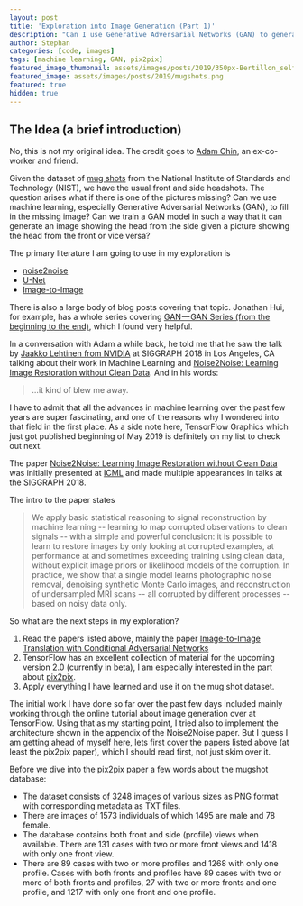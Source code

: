 ```yaml
---
layout: post
title: 'Exploration into Image Generation (Part 1)'
description: "Can I use Generative Adversarial Networks (GAN) to generate a head shot from its side (left or right) based on a given picture showing a head from the front?"
author: Stephan
categories: [code, images]
tags: [machine learning, GAN, pix2pix]
featured_image_thumbnail: assets/images/posts/2019/350px-Bertillon_selfportrait_mugshot.jpg
featured_image: assets/images/posts/2019/mugshots.png
featured: true
hidden: true
---
```


## The Idea (a brief introduction)


No, this is not my original idea. The credit goes to [Adam Chin](http://adamchinstuff.com/), an ex-co-worker and friend.

Given the dataset of [mug shots](https://www.nist.gov/srd/nist-special-database-18) from the National Institute of Standards and Technology (NIST), we have the usual front and side headshots. The question arises what if there is one of the pictures missing? Can we use machine learning,  especially Generative Adversarial Networks (GAN), to fill in the missing image? Can we train a GAN model in such a way that it can generate an image showing the head from the side given a picture showing the head from the front or vice versa?

The primary literature I am going to use in my exploration is
* [noise2noise](https://arxiv.org/abs/1803.04189)
* [U-Net](https://arxiv.org/abs/1505.04597)
* [Image-to-Image](https://arxiv.org/abs/1611.07004)

There is also a large body of blog posts covering that topic. Jonathan Hui, for example, has a whole series covering [GAN — GAN Series \(from the beginning to the end\)](https://medium.com/@jonathan_hui/gan-gan-series-2d279f906e7b), which I found very helpful.

In a conversation with Adam a while back, he told me that he saw the talk by [Jaakko Lehtinen from NVIDIA](https://on-demand.gputechconf.com/siggraph/2018/video/sig1814-3-jaakko-lehtinen-deep-adaptive-sampling-count-rendering.html) at SIGGRAPH 2018 in Los Angeles, CA talking about their work in Machine Learning and [Noise2Noise: Learning Image Restoration without Clean Data](https://arxiv.org/abs/1803.04189). And in his words:

> ...it kind of blew me away.

I have to admit that all the advances in machine learning over the past few years are super fascinating, and one of the reasons why I wondered into that field in the first place. As a side note here, TensorFlow Graphics which just got published beginning of May 2019 is definitely on my list to check out next.

The paper [Noise2Noise: Learning Image Restoration without Clean Data](https://arxiv.org/abs/1803.04189) was initially presented at [ICML](https://icml.cc/) and made multiple appearances in talks at the SIGGRAPH 2018.

The intro to the paper states
> We apply basic statistical reasoning to signal reconstruction by machine learning -- learning to map corrupted observations to clean signals -- with a simple and powerful conclusion: it is possible to learn to restore images by only looking at corrupted examples, at performance at and sometimes exceeding training using clean data, without explicit image priors or likelihood models of the corruption. In practice, we show that a single model learns photographic noise removal, denoising synthetic Monte Carlo images, and reconstruction of undersampled MRI scans -- all corrupted by different processes -- based on noisy data only.

So what are the next steps in my exploration?
1. Read the papers listed above, mainly the paper [Image-to-Image Translation with Conditional Adversarial Networks](https://arxiv.org/abs/1611.07004)
2. TensorFlow has an excellent collection of material for the upcoming version 2.0 (currently in beta), I am especially interested in the part about [pix2pix](https://www.tensorflow.org/beta/tutorials/generative/pix2pix).
3. Apply everything I have learned and use it on the mug shot dataset.

The initial work I have done so far over the past few days included mainly working through the online tutorial about image generation over at TensorFlow. Using that as my starting point, I tried also to implement the architecture shown in the appendix of the Noise2Noise paper. But I guess I am getting ahead of myself here, lets first cover the papers listed above (at least the pix2pix paper), which I should read first, not just skim over it.


Before we dive into the pix2pix paper a few words about the mugshot database:
* The dataset consists of 3248 images of various sizes as PNG format with corresponding metadata as TXT files.
* There are images of 1573 individuals of which 1495 are male and 78 female.
* The database contains both front and side (profile) views when available. There are 131 cases with two or more front views and 1418 with only one front view.
* There are 89 cases with two or more profiles and 1268 with only one profile. Cases with both fronts and profiles have 89 cases with two or more of both fronts and profiles, 27 with two or more fronts and one profile, and 1217 with only one front and one profile.
